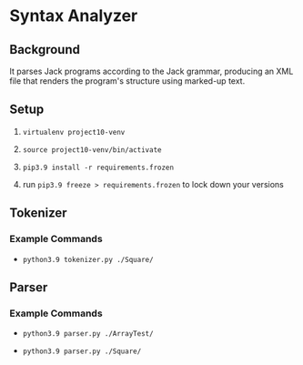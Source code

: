 # Syntax Analyzer

## Background
It parses Jack programs according to the Jack grammar, producing an XML file that renders the program's structure using marked-up text.

## Setup

1. `virtualenv project10-venv`

1. `source project10-venv/bin/activate`

1. `pip3.9 install -r requirements.frozen`

1. run `pip3.9 freeze > requirements.frozen` to lock down your versions

## Tokenizer

### Example Commands

* `python3.9 tokenizer.py ./Square/`

## Parser

### Example Commands

* `python3.9 parser.py ./ArrayTest/`

* `python3.9 parser.py ./Square/`
